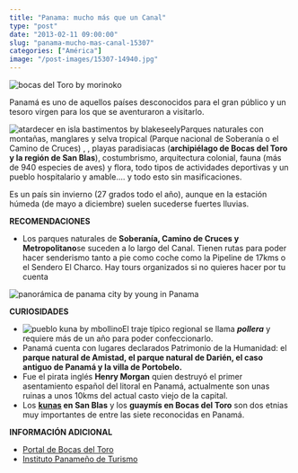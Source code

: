 ```yaml
---
title: "Panama: mucho más que un Canal"
type: "post"
date: "2013-02-11 09:00:00"
slug: "panama-mucho-mas-canal-15307"
categories: ["América"]
image: "/post-images/15307-14940.jpg"
---
```


 ![bocas del Toro by morinoko](/post-images/15307-14940.jpg "bocas del Toro by morinoko")

 Panamá es uno de aquellos países desconocidos para el gran público y un tesoro virgen para los que se aventuraron a visitarlo.

 ![atardecer en isla bastimentos by blakeseely](/post-images/15307-14942.jpg "atardecer en isla bastimentos by blakeseely")Parques naturales con montañas, manglares y selva tropical (Parque nacional de Soberanía o el Camino de Cruces) , , playas paradisiacas (**archipiélago de Bocas del Toro y la región de San Blas**), costumbrismo, arquitectura colonial, fauna (más de 940 especies de aves) y flora, todo tipos de actividades deportivas y un pueblo hospitalario y amable.... y todo esto sin masificaciones.

 Es un país sin invierno (27 grados todo el año), aunque en la <a title="de mayo a diciembre">estación húmeda</a> (de mayo a diciembre) suelen sucederse fuertes lluvias.

 **RECOMENDACIONES**

- Los parques naturales de **Soberanía, Camino de Cruces y Metropolitano**se suceden a lo largo del Canal. Tienen rutas para poder hacer senderismo tanto a pie como coche como la Pipeline de 17kms o el Sendero El Charco. Hay tours organizados si no quieres hacer por tu cuenta

 ![panorámica de panama city by young in Panama](/post-images/15307-14943.jpg "panor?mica de panama city by young in Panama")

 **CURIOSIDADES**

- ![pueblo kuna by mbollino](/post-images/15307-14945.jpg "pueblo kuna by mbollino")El traje típico regional se llama ***pollera*** y requiere más de un año para poder confeccionarlo.
- Panamá cuenta con lugares declarados Patrimonio de la Humanidad: el **parque natural de Amistad, el parque natural de Darién, el caso antiguo de Panamá y la villa de Portobelo.**
- Fue el pirata inglés **Henry Morgan** quien destruyó el primer asentamiento español del litoral en Panamá, actualmente son unas ruinas a unos 10kms del actual casto viejo de la capital.
- Los **[kunas](http://es.wikipedia.org/wiki/Kuna_(etnia)) en San Blas** y los **guaymís en Bocas del Toro** son dos etnias muy importantes de entre las siete reconocidas en Panamá.

 **INFORMACIÓN ADICIONAL**

- [Portal de Bocas del Toro](http://www.bocas.com/spanish/indexesp.htm)
- [Instituto Panameño de Turismo](http://www.ipat.gob.pa/ipat/index.php)